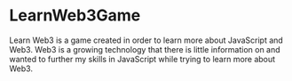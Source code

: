 # LearnWeb3Game

Learn Web3 is a game created in order to learn more about JavaScript and Web3. Web3 is a growing technology that there is little information on and wanted to further my skills in JavaScript while trying to learn more about Web3.
